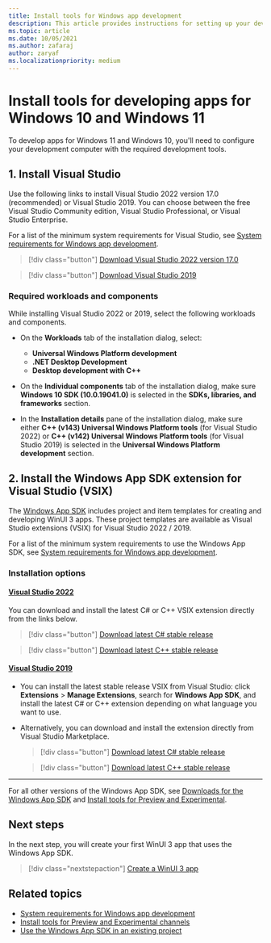 ```yaml
---
title: Install tools for Windows app development
description: This article provides instructions for setting up your development computer for Windows app development. Install tools for developing apps for Windows 10 and Windows 11.
ms.topic: article
ms.date: 10/05/2021 
ms.author: zafaraj
author: zaryaf
ms.localizationpriority: medium
---
```


# Install tools for developing apps for Windows 10 and Windows 11

To develop apps for Windows 11 and Windows 10, you'll need to configure your development computer with the required development tools.

## 1. Install Visual Studio

Use the following links to install Visual Studio 2022 version 17.0 (recommended) or Visual Studio 2019. You can choose between the free Visual Studio Community edition, Visual Studio Professional, or Visual Studio Enterprise.

For a list of the minimum system requirements for Visual Studio, see [System requirements for Windows app development](system-requirements.md).

> [!div class="button"]
> [Download Visual Studio 2022 version 17.0](/visualstudio/releases/2022/release-notes)

> [!div class="button"]
> [Download Visual Studio 2019](/visualstudio/releases/2019/release-notes)

### Required workloads and components

While installing Visual Studio 2022 or 2019, select the following workloads and components.

- On the **Workloads** tab of the installation dialog, select:
  - **Universal Windows Platform development**
  - **.NET Desktop Development**
  - **Desktop development with C++**

- On the **Individual components** tab of the installation dialog, make sure **Windows 10 SDK (10.0.19041.0)** is selected in the **SDKs, libraries, and frameworks** section.
- In the **Installation details** pane of the installation dialog, make sure either **C++ (v143) Universal Windows Platform tools** (for Visual Studio 2022) or **C++ (v142) Universal Windows Platform tools** (for Visual Studio 2019) is selected in the **Universal Windows Platform development** section.


## 2. Install the Windows App SDK extension for Visual Studio (VSIX)

The [Windows App SDK](index.md) includes project and item templates for creating and developing WinUI 3 apps. These project templates are available as Visual Studio extensions (VSIX) for Visual Studio 2022 / 2019. 

For a list of the minimum system requirements to use the Windows App SDK, see [System requirements for Windows app development](system-requirements.md).

### Installation options 

#### [Visual Studio 2022](#tab/vs-2022)

You can download and install the latest C# or C++ VSIX extension directly from the links below.

> [!div class="button"]
> [Download latest C# stable release](https://aka.ms/windowsappsdk/stable-vsix-2022-cs)

> [!div class="button"]
> [Download latest C++ stable release](https://aka.ms/windowsappsdk/stable-vsix-2022-cpp)

#### [Visual Studio 2019](#tab/vs-2019)

- You can install the latest stable release VSIX from Visual Studio: click **Extensions** > **Manage Extensions**, search for **Windows App SDK**, and install the latest C# or C++ extension depending on what language you want to use. 
- Alternatively, you can download and install the extension directly from Visual Studio Marketplace. 

    > [!div class="button"]
    > [Download latest C# stable release](https://aka.ms/windowsappsdk/stable-vsix-2019-cs)

    > [!div class="button"]
    > [Download latest C++ stable release](https://aka.ms/windowsappsdk/stable-vsix-2019-cpp)

---

For all other versions of the Windows App SDK, see [Downloads for the Windows App SDK](downloads.md) and [Install tools for Preview and Experimental](preview-experimental-install.md).

## Next steps

In the next step, you will create your first WinUI 3 app that uses the Windows App SDK. 

> [!div class="nextstepaction"]
> [Create a WinUI 3 app](../winui/winui3/create-your-first-winui3-app.md)


## Related topics

- [System requirements for Windows app development](system-requirements.md)
- [Install tools for Preview and Experimental channels](preview-experimental-install.md)
- [Use the Windows App SDK in an existing project](use-windows-app-sdk-in-existing-project.md)


